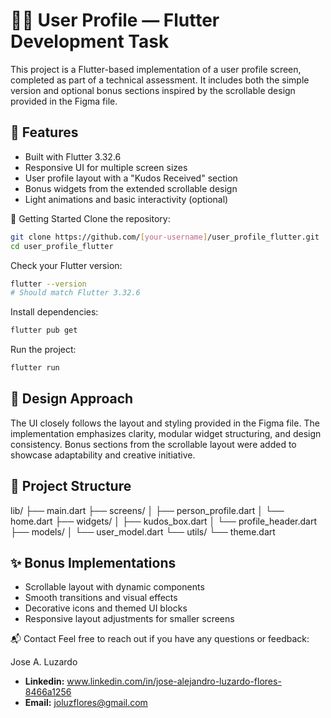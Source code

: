 # 🧑‍💻 User Profile — Flutter Development Task
This project is a Flutter-based implementation of a user profile screen, completed as part of a technical assessment. It includes both the simple version and optional bonus sections inspired by the scrollable design provided in the Figma file.

## 📱 Features
- Built with Flutter 3.32.6
- Responsive UI for multiple screen sizes
- User profile layout with a "Kudos Received" section
- Bonus widgets from the extended scrollable design
- Light animations and basic interactivity (optional)

🚀 Getting Started
Clone the repository:

```bash
git clone https://github.com/[your-username]/user_profile_flutter.git
cd user_profile_flutter
```

Check your Flutter version:
```bash
flutter --version
# Should match Flutter 3.32.6
```
Install dependencies:
```bash
flutter pub get
```
Run the project:

```bash
flutter run
```

## 🎨 Design Approach
The UI closely follows the layout and styling provided in the Figma file. The implementation emphasizes clarity, modular widget structuring, and design consistency. Bonus sections from the scrollable layout were added to showcase adaptability and creative initiative.

## 📁 Project Structure
lib/
├── main.dart
├── screens/
│   ├── person_profile.dart
│   └── home.dart
├── widgets/
│   ├── kudos_box.dart
│   └── profile_header.dart
├── models/
│   └── user_model.dart
└── utils/
    └── theme.dart
## ✨ Bonus Implementations
- Scrollable layout with dynamic components
- Smooth transitions and visual effects
- Decorative icons and themed UI blocks
- Responsive layout adjustments for smaller screens

📬 Contact
Feel free to reach out if you have any questions or feedback:

Jose A. Luzardo 
- **Linkedin:** www.linkedin.com/in/jose-alejandro-luzardo-flores-8466a1256
- **Email:** joluzflores@gmail.com
